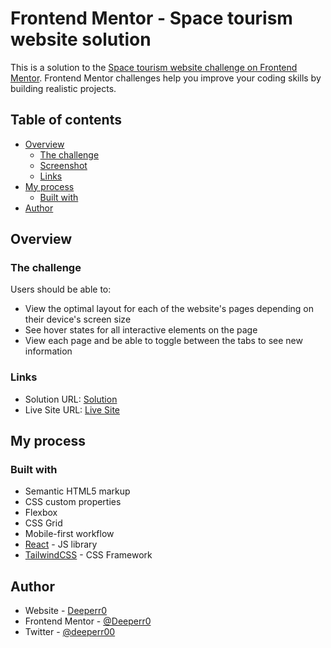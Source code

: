 # Frontend Mentor - Space tourism website solution

This is a solution to the [Space tourism website challenge on Frontend Mentor](https://www.frontendmentor.io/challenges/space-tourism-multipage-website-gRWj1URZ3). Frontend Mentor challenges help you improve your coding skills by building realistic projects.

## Table of contents

- [Overview](#overview)
  - [The challenge](#the-challenge)
  - [Screenshot](#screenshot)
  - [Links](#links)
- [My process](#my-process)
  - [Built with](#built-with)
- [Author](#author)

## Overview

### The challenge

Users should be able to:

- View the optimal layout for each of the website's pages depending on their device's screen size
- See hover states for all interactive elements on the page
- View each page and be able to toggle between the tabs to see new information

### Links

- Solution URL: [Solution](https://www.frontendmentor.io/solutions/responsive-multi-page-space-tourism-website-using-react-VA81vB_LcR)
- Live Site URL: [Live Site](https://space-tourism-responsive.netlify.app/)

## My process

### Built with

- Semantic HTML5 markup
- CSS custom properties
- Flexbox
- CSS Grid
- Mobile-first workflow
- [React](https://reactjs.org/) - JS library
- [TailwindCSS](https://tailwindcss.com/) - CSS Framework

## Author

- Website - [Deeperr0](https://github.com/Deeperr0)
- Frontend Mentor - [@Deeperr0](https://www.frontendmentor.io/profile/Deeperr0)
- Twitter - [@deeperr00](https://www.twitter.com/deeperr00)
